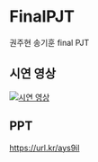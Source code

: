 # FinalPJT

권주현 송기훈 final PJT

## 시연 영상

[![시연 영상](https://img.youtube.com/vi/H2sYWCKNdD0/0.jpg)](https://youtu.be/H2sYWCKNdD0)

## PPT

https://url.kr/ays9il
